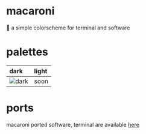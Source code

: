 # macaroni
🎨 a simple colorscheme for terminal and software

# palettes
| dark | light |
| :----- | :---- |
![dark](https://github.com/p3nguin-kun/macaroni/assets/123321507/8c4d251b-820a-4003-b27f-029825bb8f0c) | soon |

# ports
macaroni ported software, terminal are available [here](https://github.com/p3nguin-kun/macaroni/tree/main/ports)
